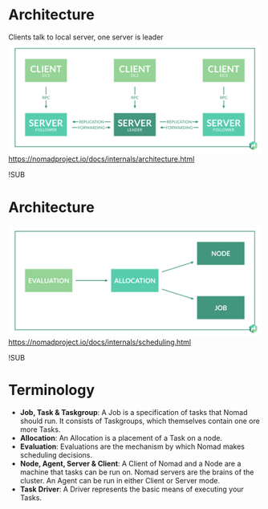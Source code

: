 # Architecture
Clients talk to local server, one server is leader
![client-server](images/nomad-architecture-region-a5b20915.png)
https://nomadproject.io/docs/internals/architecture.html

!SUB
# Architecture
![data model](images/nomad-data-model-39de5cfc.png)
https://nomadproject.io/docs/internals/scheduling.html

!SUB
# Terminology
* **Job, Task & Taskgroup**: A Job is a specification of tasks that Nomad should run.
  It consists of Taskgroups, which themselves contain one ore more Tasks.
* **Allocation**: An Allocation is a placement of a Task on a node.
* **Evaluation**: Evaluations are the mechanism by which Nomad makes scheduling decisions.
* **Node, Agent, Server & Client**: A Client of Nomad and a Node are a machine that tasks can be run on. Nomad servers are the brains of the cluster. An Agent can be run in either Client or Server mode.
* **Task Driver**: A Driver represents the basic means of executing your Tasks.
